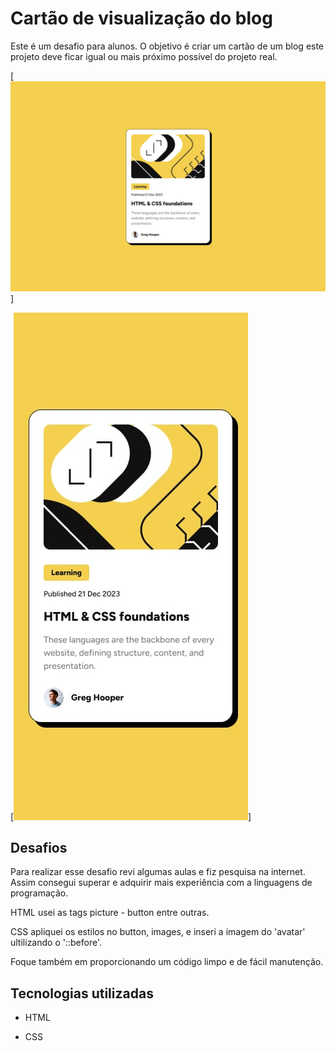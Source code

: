 # Cartão de visualização do blog 

Este é um desafio para alunos. O objetivo é criar um  cartão de um blog este projeto deve ficar igual ou mais próximo possível do projeto real. 

 

[<img src="./images/desktop-design.jpg" alt="Imagem do projeito no desktop">] 

 

 

[<img src="./images/mobile-design.jpg" alt="Imagem do projeito no mobile">] 

 

## Desafios 
Para realizar esse desafio revi algumas aulas e fiz pesquisa na internet. Assim consegui superar e adquirir mais experiência com a linguagens de programação.

 
HTML usei as tags picture - button entre outras.  

 

CSS apliquei os estilos no button, images, e inseri a imagem do 'avatar' ultilizando o '::before'. 

 

Foque também em proporcionando um código limpo e de fácil manutenção. 

 

## Tecnologias utilizadas  

- HTML 

- CSS 

 

